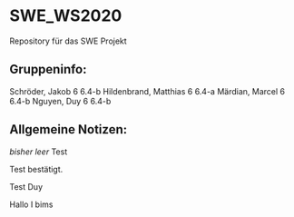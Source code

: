 # SWE_WS2020
Repository für das SWE Projekt

Gruppeninfo:
------------------------------
Schröder, Jakob	6	6.4-b
Hildenbrand, Matthias	6	6.4-a
Märdian, Marcel	6	6.4-b
Nguyen, Duy	6	6.4-b


Allgemeine Notizen:
------------------------------
 *bisher leer*
Test

Test bestätigt.

Test Duy


Hallo I bims